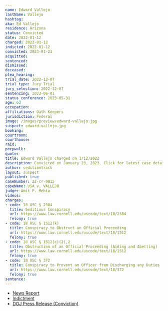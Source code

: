 ```yaml
---
name: Edward Vallejo
lastName: Vallejo
hashtag:
aka: Ed Vallejo
residence: Arizona
status: Convicted
date: 2022-01-12
charged: 2022-01-12
indicted: 2022-01-12
convicted: 2023-01-23
acquitted:
sentenced:
dismissed:
deceased:
plea_hearing:
trial_date: 2022-12-07
trial_type: Jury Trial
jury_selection: 2022-12-07
sentencing: 2023-06-01
status_conference: 2023-05-31
age: 63
occupation:
affiliations: Oath Keepers
jurisdiction: Federal
image: /images/preview/edward-vallejo.jpg
suspect: edward-vallejo.jpg
booking:
courtroom:
courthouse:
raid:
perpwalk:
quote:
title: Edward Vallejo charged on 1/12/2022
description: Convicted on January 23, 2023. Click for latest case details.
author: seditiontrack
layout: suspect
published: true
caseNumber: 22-cr-0015
caseName: USA v. VALLEJO
judge: Amit P. Mehta
videos:
charges:
- code: 18 USC § 2384
  title: Seditious Conspiracy
  url: https://www.law.cornell.edu/uscode/text/18/2384
  felony: true
- code: 18 USC § 1512(k)
  title: Conspiracy to Obstruct an Official Proceeding
  url: https://www.law.cornell.edu/uscode/text/18/1512
  felony: true
- code: 18 USC § 1512(c)(2),2
  title: Obstruction of an Official Proceeding (Aiding and Abetting)
  url: https://www.law.cornell.edu/uscode/text/18/1512
  felony: true
- code: 18 USC § 372
  title: Conspiracy to Prevent an Officer from Discharging any Duties
  url: https://www.law.cornell.edu/uscode/text/18/372
  felony: true
sentence:
---
```

- [News Report](https://www.azcentral.com/story/news/local/phoenix-breaking/2022/01/13/phoenix-man-edward-vallejo-charged-relation-jan-6-capitol-breach/6516426001/)
- [Indictment](https://www.justice.gov/usao-dc/case-multi-defendant/file/1514921/download)
- [DOJ Press Release (Conviction)](https://www.justice.gov/usao-dc/pr/four-oath-keepers-found-guilty-seditious-conspiracy-related-us-capitol-breach)
